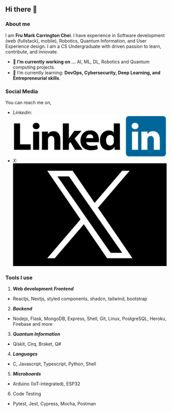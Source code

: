 ## Hi there 👋

### About me

I am **Fru Mark Carrington Chei**. I have experience in Software development (web (fullstack), mobile), Robotics, Quantum Information, and User Experience design. I am a CS Undergraduate with driven passion to learn, contribute, and innovate.

- **🔭 I’m currently working on ...** AI, ML, DL, Robotics and Quantum computing projects.
- 🌱 I’m currently learning: **DevOps, Cybersecurity, Deep Learning, and Entrepreneurial skills**.

### Social Media

You can reach me on,

- _Linkedin_: [![Linkedin Logo](https://github.com/carrington-115/carrington-115/blob/main/images/linkedin.svg.png)](https://www.linkedin.com/in/markcarrington-mtc2022/)
- _X_: [![X logo](https://github.com/carrington-115/carrington-115/blob/main/images/x.jpeg)](https://x.com/FruChei)

### Tools I use

1. **Web development**
   **_Frontend_**

- Reactjs, Nextjs, styled components, shadcn, tailwind, bootstrap

2. **_Backend_**

- Nodejs, Flask, MongoDB, Express, Shell, Git, Linux, PostgreSQL, Heroku, Firebase and more

3. **_Quantum Information_**

- Qiskit, Cirq, Braket, Q#

4. **_Languages_**

- C, Javascript, Typescript, Python, Shell

5. **_Microboards_**

- Arduino (IoT-integrated), ESP32

6. Code Testing

- Pytest, Jest, Cypress, Mocha, Postman
